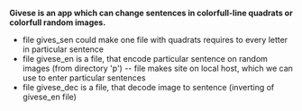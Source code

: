 **Givese is an app which can change sentences in colorfull-line quadrats or colorfull random images.**

- file gives_sen could make one file with quadrats requires to every letter in particular sentence
- file givese_en is a file, that encode particular sentence on random images (from directory 'p')
 -- file makes site on local host, which we can use to enter particular sentences
- file givese_dec is a file, that decode image to sentence (inverting of givese_en file)

